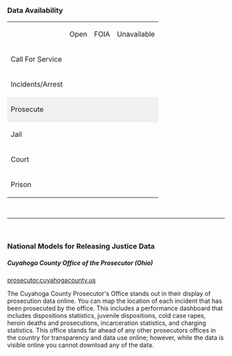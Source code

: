 ### Data Availability

<table>
         <tr>
            <td>
            </td>
            <td>
                <p>Open</p>
            </td>
            <td>
                <p>FOIA</p>
            </td>
            <td>
                <p>Unavailable</p>
            </td>    
        </tr>
        <tr>
            <td>
                <p>Call For Service</p>
            </td>
            <td>
                <div class="circle_some red">
                </div>
            </td>
            <td>
                <div class="circle_lots red">
                </div>
            </td>
            <td>
                <div class="circle_little red">
                </div>
            </td>
        </tr>
            <tr>
            <td>
                <p>Incidents/Arrest</p>
            </td>
            <td>
                <div class="circle_lots red">
                </div>
            </td>
            <td>
                <div class="circle_some red">
                </div>
            </td>
            <td>
                <div class="circle_little red">
                </div>
            </td>
        </tr>
            <tr bgcolor="F0F0F0">
            <td>
                <p>Prosecute</p>
            </td>
            <td>
            </td>
            <td>
                <div class="circle_little red">
                </div>
            </td>
            <td>
                <div class="circle_lots red">
                </div>
            </td>
        </tr>
            <tr>
            <td>
                <p>Jail</p>
            </td>
            <td>
                <div class="circle_little red">
                </div>
            </td>
            <td>
                <div class="circle_lots red">
                </div>
            </td>
            <td>
                <div class="circle_little red">
                </div>
            </td>
        </tr>
            <tr>
            <td>
                <p>Court</p>
            </td>
            <td>
                <div class="circle_little red">
                </div>
            </td>
            <td>
            </td>
            <td>
                <div class="circle_lots red">
                </div>
            </td>
        </tr>
        </tr>
              <tr>
              <td>
                  <p>Prison</p>
              </td>
              <td>
                  <div class="circle_little red">
                  </div>
              </td>
              <td>
              </td>
              <td>
                  <div class="circle_lots red">
                  </div>
              </td>
          </tr>
    </table>

<br><hr><br>


### National Models for Releasing Justice Data  

##### Cuyahoga County Office of the Prosecutor (Ohio)
[prosecutor.cuyahogacounty.us](http://prosecutor.cuyahogacounty.us/en-US/benchmarks-data.aspx)  

The Cuyahoga County Prosecutor's Office stands out in their display of prosecution data online. You can map the location of each incident that has been prosecuted by the office. This includes a performance dashboard that includes dispositions statistics, juvenile dispositions, cold case rapes, heroin deaths and prosecutions, incarceration statistics, and charging statistics. This office stands far ahead of any other prosecutors offices in the country for transparency and data use online; however, while the data is visible online you cannot download any of the data.  